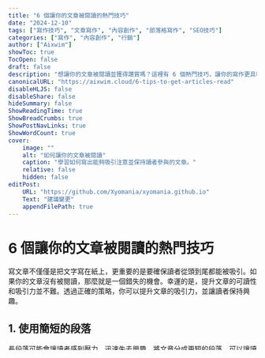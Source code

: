 ```yaml
---
title: "6 個讓你的文章被閱讀的熱門技巧"
date: "2024-12-10"
tags: ["寫作技巧", "文章寫作", "內容創作", "部落格寫作", "SEO技巧"]
categories: ["寫作", "內容創作", "行銷"]
author: ["Aixwim"]
showToc: true
TocOpen: false
draft: false
description: "想讓你的文章被閱讀並獲得讚賞嗎？這裡有 6 個熱門技巧，讓你的寫作更具吸引力、更易讀，並且讓讀者無法抗拒。"
canonicalURL: "https://aixwim.cloud/6-tips-to-get-articles-read"
disableHLJS: false
disableShare: false
hideSummary: false
ShowReadingTime: true
ShowBreadCrumbs: true
ShowPostNavLinks: true
ShowWordCount: true
cover:
    image: ""
    alt: "如何讓你的文章被閱讀"
    caption: "學習如何寫出能夠吸引注意並保持讀者參與的文章。"
    relative: false
    hidden: false
editPost:
    URL: "https://github.com/Xyomania/xyomania.github.io"
    Text: "建議變更"
    appendFilePath: true
---
```


# 6 個讓你的文章被閱讀的熱門技巧

寫文章不僅僅是把文字寫在紙上，更重要的是要確保讀者從頭到尾都能被吸引。如果你的文章沒有被閱讀，那麼就是一個錯失的機會。幸運的是，提升文章的可讀性和吸引力並不難。透過正確的策略，你可以提升文章的吸引力，並讓讀者保持興趣。

## 1. 使用簡短的段落

長段落可能會讓讀者感到壓力，迅速失去興趣。將文章分成更短的段落，可以讓讀者更輕鬆地閱讀並理解內容。每個段落應該包含一個主要的想法。在某些情況下，一個單獨的句子甚至一個字也可以是一個段落。

### 為什麼這樣做有效：
- **眼睛不疲勞**：短段落提高可讀性，保持讀者的注意力。
- **提高專注度**：讀者可以一次理解一個要點，而不會被長篇大論壓倒。

## 2. 使用數字或項目符號

列出資訊是清晰表達觀點的好方法。當你用數字或項目符號整理要點時，讀者可以更快速地理解內容，並記住它。這個格式有助於突出重要的提示，使它們更加顯眼。

### 如何操作：
- **項目符號**：使用項目符號將冗長的解釋分成小塊。
- **編號列表**：非常適合按步驟列出的指南或排序的建議。

正確的縮排和格式能使項目符號和數字更加清晰，並保持文章的視覺吸引力。

## 3. 使用小標題來組織內容

小標題能幫助將文章分成易於消化的部分，使讀者更容易瀏覽內容。這也讓讀者可以直接跳到他們最感興趣的部分。

### 為什麼這麼重要：
- **更好的組織**：小標題幫助引導讀者理解文章的結構。
- **提高可讀性**：讀者可以快速掃描文章，挑出關鍵要點，而不必閱讀整篇文章。

適當的小標題能讓讀者更容易理解文章結構，並保持參與感。

## 4. 提供吸引眼球的標題

標題是讀者看到的第一個內容，它必須立刻抓住他們的注意力。好的標題應該激發好奇心、強調益處，或提供解決方案。使用**有力的詞彙**並包括**關鍵字**，這樣讀者更容易找到。

### 範例：
- **如何在 5 個簡單步驟中吸引注意**
- **讓她愛上你的終極指南**
- **今天提升生產力的 10 個有效技巧**

正確的標題會讓讀者感覺必須閱讀你的文章。

## 5. 從頭到尾保持他們的興趣

從開頭到結尾，都要保持讀者的興趣。使用實際的例子、故事或發人深省的問題，讓讀者與內容產生共鳴。關鍵是讓你的寫作生動有趣，使用隱喻或比喻，讓讀者的腦海中浮現出畫面。

### 如何操作：
- **從吸引注意的問題開始**：以引人入勝的問題或驚人的事實作為開頭。
- **運用故事講述**：分享簡單、易於讀者理解的故事或例子。

保持整篇文章的節奏和能量，讓讀者始終保持專注。

## 6. 在必要時使用事實和數據

使用相關的數據、統計數字或事實來支持你的觀點。這不僅能增強文章的可信度，還能提高它的權威性。然而，要確保用輕鬆易懂的語氣來呈現這些信息。

### 為什麼這樣做有效：
- **增加權威性**：事實和數據能讓你的文章看起來更有研究深度。
- **增強讀者信任**：使用具體的數據能讓內容更加可信和具有權威性。

小心不要用太多數字使讀者感到負擔，平衡好數據和對話式語氣，保持文章輕鬆有趣。

---

## 結論：讓你的文章無法抗拒

如果你希望你的文章被閱讀並獲得欣賞，請遵循這六個技巧。通過使用簡短的段落、使用項目符號格式以及創建吸引眼球的標題，你可以提高文章的可讀性。透過生動的例子和清晰的結構保持讀者的興趣，別忘了用事實來支持你的觀點。這些策略將讓你的內容脫穎而出，並確保讀者從頭到尾都保持興趣。

---

### 關鍵字：
- 文章寫作技巧
- 提高文章可讀性
- 如何讓文章被閱讀
- 內容創作策略
- 吸引讀者的技巧
